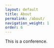 ```yaml
---
layout: default
title: About
permalink: /about/
navigation_weight: 1
order: 6
---
```


This is a conference.
